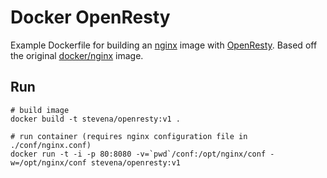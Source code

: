 # Docker OpenResty

Example Dockerfile for building an [nginx](http://wiki.nginx.org/Main) image with [OpenResty](http://openresty.org). Based off the original [docker/nginx](https://github.com/dockerfile/nginx) image.

## Run

```
# build image
docker build -t stevena/openresty:v1 .

# run container (requires nginx configuration file in ./conf/nginx.conf)
docker run -t -i -p 80:8080 -v=`pwd`/conf:/opt/nginx/conf -w=/opt/nginx/conf stevena/openresty:v1
```
